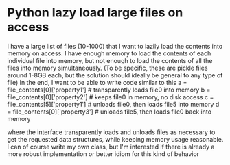 
# Python lazy load large files on access

I have a large list of files (10-1000) that I want to lazily load the contents into memory on access. I have enough memory to load the contents of each individual file into memory, but not enough to load the contents of all the files into memory simultaneously. (To be specific, these are pickle files around 1-8GB each, but the solution should ideally be general to any type of file)
In the end, I want to be able to write code similar to this
a = file_contents[0]['property1'] # transparently loads file0 into memory
b = file_contents[0]['property2'] # keeps file0 in memory, no disk access
c = file_contents[5]['property1'] # unloads file0, then loads file5 into memory
d = file_contents[0]['property3'] # unloads file5, then loads file0 back into memory

where the interface transparently loads and unloads files as necessary to get the requested data structures, while keeping memory usage reasonable.
I can of course write my own class, but I'm interested if there is already a more robust implementation or better idiom for this kind of behavior

        